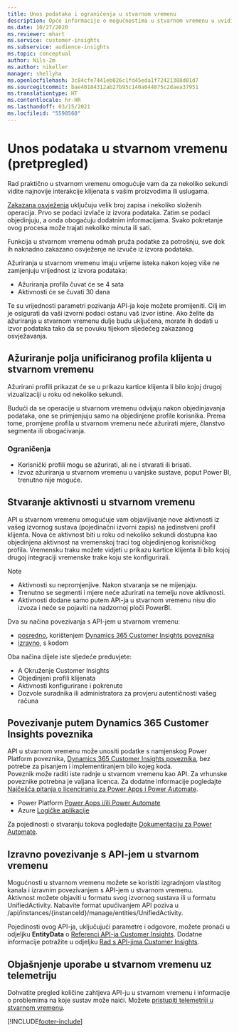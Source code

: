 ```yaml
---
title: Unos podataka i ograničenja u stvarnom vremenu
description: Opće informacije o mogućnostima u stvarnom vremenu u uvidima u ciljnu skupinu.
ms.date: 10/27/2020
ms.reviewer: mhart
ms.service: customer-insights
ms.subservice: audience-insights
ms.topic: conceptual
author: Nils-2m
ms.author: nikeller
manager: shellyha
ms.openlocfilehash: 3c84cfe7441eb026c1fd45eda1f72421388d01d7
ms.sourcegitcommit: bae40184312ab27b95c140a044875c2daea37951
ms.translationtype: HT
ms.contentlocale: hr-HR
ms.lasthandoff: 03/15/2021
ms.locfileid: "5598560"
---
```

# <a name="real-time-data-ingestion-preview"></a>Unos podataka u stvarnom vremenu (pretpregled)

Rad praktično u stvarnom vremenu omogućuje vam da za nekoliko sekundi vidite najnovije interakcije klijenata s vašim proizvodima ili uslugama.

[Zakazana osvježenja](system.md#schedule-tab) uključuju velik broj zapisa i nekoliko složenih operacija. Prvo se podaci izvlače iz izvora podataka. Zatim se podaci objedinjuju, a onda obogaćuju dodatnim informacijama. Svako pokretanje ovog procesa može trajati nekoliko minuta ili sati.

Funkcija u stvarnom vremenu odmah pruža podatke za potrošnju, sve dok ih naknadno zakazano osvježenje ne izvuče iz izvora podataka.

Ažuriranja u stvarnom vremenu imaju vrijeme isteka nakon kojeg više ne zamjenjuju vrijednost iz izvora podataka:

- Ažuriranja profila čuvat će se 4 sata
- Aktivnosti će se čuvati 30 dana

Te su vrijednosti parametri pozivanja API-ja koje možete promijeniti. Cilj im je osigurati da vaši izvorni podaci ostanu vaš izvor istine. Ako želite da ažuriranja u stvarnom vremenu dulje budu uključena, morate ih dodati u izvor podataka tako da se povuku tijekom sljedećeg zakazanog osvježavanja.

## <a name="real-time-update-of-the-unified-customer-profile-fields"></a>Ažuriranje polja unificiranog profila klijenta u stvarnom vremenu

Ažurirani profili prikazat će se u prikazu kartice klijenta li bilo kojoj drugoj vizualizaciji u roku od nekoliko sekundi.

Budući da se operacije u stvarnom vremenu odvijaju nakon objedinjavanja podataka, one se primjenjuju samo na objedinjene profile korisnika. Prema tome, promjene profila u stvarnom vremenu neće ažurirati mjere, članstvo segmenta ili obogaćivanja.

### <a name="limitations"></a>Ograničenja

- Korisnički profili mogu se ažurirati, ali ne i stvarati ili brisati.
- Izvoz ažuriranja u stvarnom vremenu u vanjske sustave, poput Power BI, trenutno nije moguće.

## <a name="real-time-creation-of-activities"></a>Stvaranje aktivnosti u stvarnom vremenu

API u stvarnom vremenu omogućuje vam objavljivanje nove aktivnosti iz vašeg izvornog sustava (pojedinačni izvorni zapis) na jedinstveni profil klijenta. Nova će aktivnost biti u roku od nekoliko sekundi dostupna kao objedinjena aktivnost na vremenskoj traci tog objedinjenog korisničkog profila. Vremensku traku možete vidjeti u prikazu kartice klijenta ili bilo kojoj drugoj integraciji vremenske trake koju ste konfigurirali.

> [!NOTE]
>
> - Aktivnosti su nepromjenjive. Nakon stvaranja se ne mijenjaju.
> - Trenutno se segmenti i mjere neće ažurirati na temelju nove aktivnosti.
> - Aktivnosti dodane samo putem API-ja u stvarnom vremenu nisu dio izvoza i neće se pojaviti na nadzornoj ploči PowerBI.

Dva su načina povezivanja s API-jem u stvarnom vremenu:

- [posredno](#connect-via-the-dynamics-365-customer-insights-connector), korištenjem [Dynamics 365 Customer Insights poveznika](/connectors/customerinsights/)
- [izravno](#connect-directly-to-the-real-time-api), s kodom

Oba načina dijele iste sljedeće preduvjete:

- A Okruženje Customer Insights
- Objedinjeni profili klijenata
- Aktivnosti konfigurirane i pokrenute
- Dozvole suradnika ili administratora za provjeru autentičnosti vašeg računa

## <a name="connect-via-the-dynamics-365-customer-insights-connector"></a>Povezivanje putem Dynamics 365 Customer Insights poveznika

API u stvarnom vremenu može unositi podatke s namjenskog Power Platform poveznika, [Dynamics 365 Customer Insights poveznika](/connectors/customerinsights/), bez potrebe za pisanjem i implementiranjem bilo kojeg koda.    
Poveznik može raditi iste radnje u stvarnom vremenu kao API. Za vrhunske poveznike potrebna je valjana licenca. Za dodatne informacije pogledajte [Najčešća pitanja o licenciranju za Power Apps i Power Automate](/power-platform/admin/powerapps-flow-licensing-faq).

- Power Platform [Power Apps i/ili Power Automate](/connectors/)
- Azure [Logičke aplikacije](/azure/connectors/apis-list)

Za pojedinosti o stvaranju tokova pogledajte [Dokumentaciju za Power Automate](/power-automate/).

## <a name="connect-directly-to-the-real-time-api"></a>Izravno povezivanje s API-jem u stvarnom vremenu

Mogućnosti u stvarnom vremenu možete se koristiti izgradnjom vlastitog kanala i izravnim povezivanjem s API-jem u stvarnom vremenu.    
Aktivnost možete objaviti u formatu svog izvornog sustava ili u formatu UnifiedActivity. Nabavite format upućivanjem API poziva u /api/instances/{instanceId}/manage/entities/UnifiedActivity.

Pojedinosti ovog API-ja, uključujući parametre i odgovore, možete pronaći u odjeljku **EntityData** o [Referenci API-ja Customer Insights](https://developer.ci.ai.dynamics.com/api-details#api=CustomerInsights). Dodatne informacije potražite u odjeljku [Rad s API-jima Customer Insights](apis.md).

## <a name="understand-your-real-time-usage-with-telemetry"></a>Objašnjenje uporabe u stvarnom vremenu uz telemetriju

Dohvatite pregled količine zahtjeva API-ju u stvarnom vremenu i informacije o problemima na koje sustav može naići. Možete [pristupiti telemetriji u stvarnom vremenu](system.md#api-usage-tab). 


[!INCLUDE[footer-include](../includes/footer-banner.md)]